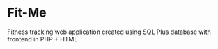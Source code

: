 # Fit-Me
Fitness tracking web application created using SQL Plus database with frontend in PHP + HTML
